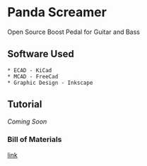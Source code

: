 # Panda Screamer
Open Source Boost Pedal for Guitar and Bass

## Software Used
    * ECAD - KiCad
    * MCAD - FreeCad
    * Graphic Design - Inkscape

## Tutorial
_Coming Soon_

### Bill of Materials
[link]()

